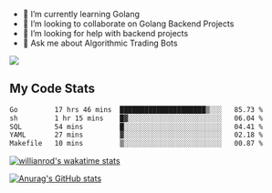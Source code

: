 
- 🌱 I’m currently learning Golang
- 👯 I’m looking to collaborate on Golang Backend Projects
- 🤔 I’m looking for help with backend projects
- 💬 Ask me about Algorithmic Trading Bots

![](https://github-profile-trophy.vercel.app/?username=kevinbarrero)

## My Code Stats

<!--START_SECTION:waka-->

```txt
Go         17 hrs 46 mins  █████████████████████▒░░░   85.73 %
sh         1 hr 15 mins    █▓░░░░░░░░░░░░░░░░░░░░░░░   06.04 %
SQL        54 mins         █░░░░░░░░░░░░░░░░░░░░░░░░   04.41 %
YAML       27 mins         ▓░░░░░░░░░░░░░░░░░░░░░░░░   02.18 %
Makefile   10 mins         ▒░░░░░░░░░░░░░░░░░░░░░░░░   00.87 %
```

<!--END_SECTION:waka-->

[![willianrod's wakatime stats](https://github-readme-stats.vercel.app/api/wakatime?username=holdandup&layout=compact&theme=react&custom_title=Wakatime%20All%20Time%20Stats&langs_count=8)](https://github.com/anuraghazra/github-readme-stats)

[![Anurag's GitHub stats](https://github-readme-stats.vercel.app/api?username=Kevinbarrero)](https://github.com/anuraghazra/github-readme-stats)




